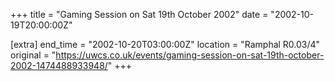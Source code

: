 +++
title = "Gaming Session on Sat 19th October 2002"
date = "2002-10-19T20:00:00Z"

[extra]
end_time = "2002-10-20T03:00:00Z"
location = "Ramphal R0.03/4"
original = "https://uwcs.co.uk/events/gaming-session-on-sat-19th-october-2002-1474488933948/"
+++



